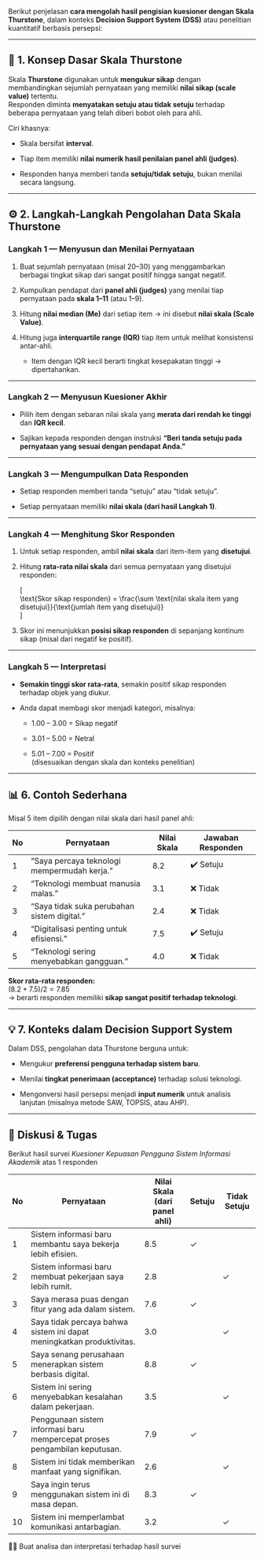 Berikut penjelasan **cara mengolah hasil pengisian kuesioner dengan Skala Thurstone**, dalam konteks **Decision Support System (DSS)** atau penelitian kuantitatif berbasis persepsi:

---

## 🧭 1. Konsep Dasar Skala Thurstone

Skala **Thurstone** digunakan untuk **mengukur sikap** dengan membandingkan sejumlah pernyataan yang memiliki **nilai sikap (scale value)** tertentu.  
Responden diminta **menyatakan setuju atau tidak setuju** terhadap beberapa pernyataan yang telah diberi bobot oleh para ahli.

Ciri khasnya:

- Skala bersifat **interval**.
    
- Tiap item memiliki **nilai numerik hasil penilaian panel ahli (judges)**.
    
- Responden hanya memberi tanda **setuju/tidak setuju**, bukan menilai secara langsung.
    

---

## ⚙️ 2. Langkah-Langkah Pengolahan Data Skala Thurstone

### Langkah 1 — Menyusun dan Menilai Pernyataan

1. Buat sejumlah pernyataan (misal 20–30) yang menggambarkan berbagai tingkat sikap dari sangat positif hingga sangat negatif.
    
2. Kumpulkan pendapat dari **panel ahli (judges)** yang menilai tiap pernyataan pada **skala 1–11** (atau 1–9).
    
3. Hitung **nilai median (Me)** dari setiap item → ini disebut **nilai skala (Scale Value)**.
    
4. Hitung juga **interquartile range (IQR)** tiap item untuk melihat konsistensi antar-ahli.
    
    - Item dengan IQR kecil berarti tingkat kesepakatan tinggi → dipertahankan.
        

---

### Langkah 2 — Menyusun Kuesioner Akhir

- Pilih item dengan sebaran nilai skala yang **merata dari rendah ke tinggi** dan **IQR kecil**.
    
- Sajikan kepada responden dengan instruksi **“Beri tanda setuju pada pernyataan yang sesuai dengan pendapat Anda.”**
    

---

### Langkah 3 — Mengumpulkan Data Responden

- Setiap responden memberi tanda “setuju” atau “tidak setuju”.
    
- Setiap pernyataan memiliki **nilai skala (dari hasil Langkah 1)**.
    

---

### Langkah 4 — Menghitung Skor Responden

1. Untuk setiap responden, ambil **nilai skala** dari item-item yang **disetujui**.
    
2. Hitung **rata-rata nilai skala** dari semua pernyataan yang disetujui responden:
    
    [  
    \text{Skor sikap responden} = \frac{\sum \text{nilai skala item yang disetujui}}{\text{jumlah item yang disetujui}}  
    ]
    
3. Skor ini menunjukkan **posisi sikap responden** di sepanjang kontinum sikap (misal dari negatif ke positif).
    

---

### Langkah 5 — Interpretasi

- **Semakin tinggi skor rata-rata**, semakin positif sikap responden terhadap objek yang diukur.
    
- Anda dapat membagi skor menjadi kategori, misalnya:
    
    - 1.00 – 3.00 = Sikap negatif
        
    - 3.01 – 5.00 = Netral
        
    - 5.01 – 7.00 = Positif  
        (disesuaikan dengan skala dan konteks penelitian)
        

---

## 📊 6. Contoh Sederhana

Misal 5 item dipilih dengan nilai skala dari hasil panel ahli:

|No|Pernyataan|Nilai Skala|Jawaban Responden|
|---|---|---|---|
|1|“Saya percaya teknologi mempermudah kerja.”|8.2|✔️ Setuju|
|2|“Teknologi membuat manusia malas.”|3.1|❌ Tidak|
|3|“Saya tidak suka perubahan sistem digital.”|2.4|❌ Tidak|
|4|“Digitalisasi penting untuk efisiensi.”|7.5|✔️ Setuju|
|5|“Teknologi sering menyebabkan gangguan.”|4.0|❌ Tidak|

**Skor rata-rata responden:**  
$(8.2 + 7.5) / 2 = 7.85$  
→ berarti responden memiliki **sikap sangat positif terhadap teknologi**.

---

## 💡 7. Konteks dalam Decision Support System

Dalam DSS, pengolahan data Thurstone berguna untuk:

- Mengukur **preferensi pengguna terhadap sistem baru**.
    
- Menilai **tingkat penerimaan (acceptance)** terhadap solusi teknologi.
    
- Mengonversi hasil persepsi menjadi **input numerik** untuk analisis lanjutan (misalnya metode SAW, TOPSIS, atau AHP).
    
---

## 💼 Diskusi & Tugas

Berikut hasil survei _Kuesioner Kepuasan Pengguna Sistem Informasi Akademik_ atas 1 responden

| No  | Pernyataan                                                                 | Nilai Skala (dari panel ahli) | Setuju | Tidak Setuju |
| --- | -------------------------------------------------------------------------- | ----------------------------- | ------ | ------------ |
| 1   | Sistem informasi baru membantu saya bekerja lebih efisien.                 | 8.5                           | ✓      |              |
| 2   | Sistem informasi baru membuat pekerjaan saya lebih rumit.                  | 2.8                           |        | ✓            |
| 3   | Saya merasa puas dengan fitur yang ada dalam sistem.                       | 7.6                           | ✓      |              |
| 4   | Saya tidak percaya bahwa sistem ini dapat meningkatkan produktivitas.      | 3.0                           |        | ✓            |
| 5   | Saya senang perusahaan menerapkan sistem berbasis digital.                 | 8.8                           | ✓      |              |
| 6   | Sistem ini sering menyebabkan kesalahan dalam pekerjaan.                   | 3.5                           |        | ✓            |
| 7   | Penggunaan sistem informasi baru mempercepat proses pengambilan keputusan. | 7.9                           | ✓      |              |
| 8   | Sistem ini tidak memberikan manfaat yang signifikan.                       | 2.6                           |        | ✓            |
| 9   | Saya ingin terus menggunakan sistem ini di masa depan.                     | 8.3                           | ✓      |              |
| 10  | Sistem ini memperlambat komunikasi antarbagian.                            | 3.2                           |        | ✓            |
🙋‍♂️ Buat analisa dan interpretasi terhadap hasil survei